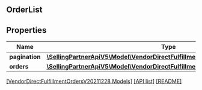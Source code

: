 ## OrderList

## Properties

Name | Type | Description | Notes
------------ | ------------- | ------------- | -------------
**pagination** | [**\SellingPartnerApiV5\Model\VendorDirectFulfillmentOrdersV20211228\Pagination**](Pagination.md) |  | [optional]
**orders** | [**\SellingPartnerApiV5\Model\VendorDirectFulfillmentOrdersV20211228\Order[]**](Order.md) |  | [optional]

[[VendorDirectFulfillmentOrdersV20211228 Models]](../) [[API list]](../../Api) [[README]](../../../README.md)
